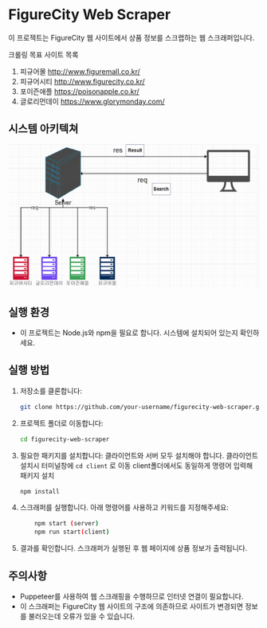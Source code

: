 # FigureCity Web Scraper

이 프로젝트는 FigureCity 웹 사이트에서 상품 정보를 스크랩하는 웹 스크래퍼입니다.

크롤링 목표 사이트 목록

1. 피규어몰 http://www.figuremall.co.kr/
2. 피규어시티 http://www.figurecity.co.kr/
3. 포이즌애플 https://poisonapple.co.kr/
4. 글로리먼데이 https://www.glorymonday.com/

## 시스템 아키텍쳐

![시스템 아키텍쳐](./relative/피규어%20크롤링.png)

## 실행 환경

- 이 프로젝트는 Node.js와 npm을 필요로 합니다. 시스템에 설치되어 있는지 확인하세요.

## 실행 방법

1. 저장소를 클론합니다:

   ```bash
   git clone https://github.com/your-username/figurecity-web-scraper.git
   ```

2. 프로젝트 폴더로 이동합니다:

   ```bash
   cd figurecity-web-scraper
   ```

3. 필요한 패키지를 설치합니다:
   클라이언트와 서버 모두 설치해야 합니다.
   클라이언트 설치시 터미널창에 `cd client` 로 이동
   client폴더에서도 동일하게 명령어 입력해 패키지 설치

   ```bash
   npm install
   ```

4. 스크래퍼를 실행합니다. 아래 명령어를 사용하고 키워드를 지정해주세요:

   ```bash
       npm start (server)
       npm run start(client)
   ```

5. 결과를 확인합니다. 스크래퍼가 실행된 후 웹 페이지에 상품 정보가 출력됩니다.

## 주의사항

- Puppeteer를 사용하여 웹 스크래핑을 수행하므로 인터넷 연결이 필요합니다.
- 이 스크래퍼는 FigureCity 웹 사이트의 구조에 의존하므로 사이트가 변경되면 정보를 불러오는데 오류가 있을 수 있습니다.
